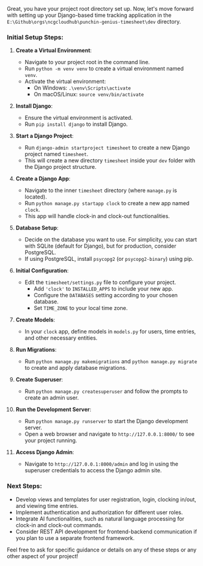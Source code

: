 Great, you have your project root directory set up. Now, let's move forward with setting up your Django-based time tracking application in the `E:\Github\orgs\ncgcloudhub\punchin-genius-timesheet\dev` directory.

### Initial Setup Steps:

1. **Create a Virtual Environment**:
   - Navigate to your project root in the command line.
   - Run `python -m venv venv` to create a virtual environment named `venv`.
   - Activate the virtual environment:
     - On Windows: `.\venv\Scripts\activate`
     - On macOS/Linux: `source venv/bin/activate` 

2. **Install Django**:
   - Ensure the virtual environment is activated.
   - Run `pip install django` to install Django.

3. **Start a Django Project**:
   - Run `django-admin startproject timesheet` to create a new Django project named `timesheet`.
   - This will create a new directory `timesheet` inside your `dev` folder with the Django project structure.

4. **Create a Django App**:
   - Navigate to the inner `timesheet` directory (where `manage.py` is located).
   - Run `python manage.py startapp clock` to create a new app named `clock`.
   - This app will handle clock-in and clock-out functionalities.

5. **Database Setup**:
   - Decide on the database you want to use. For simplicity, you can start with SQLite (default for Django), but for production, consider PostgreSQL.
   - If using PostgreSQL, install `psycopg2` (or `psycopg2-binary`) using pip.

6. **Initial Configuration**:
   - Edit the `timesheet/settings.py` file to configure your project.
     - Add `'clock'` to `INSTALLED_APPS` to include your new app.
     - Configure the `DATABASES` setting according to your chosen database.
     - Set `TIME_ZONE` to your local time zone.

7. **Create Models**:
   - In your `clock` app, define models in `models.py` for users, time entries, and other necessary entities.

8. **Run Migrations**:
   - Run `python manage.py makemigrations` and `python manage.py migrate` to create and apply database migrations.

9. **Create Superuser**:
   - Run `python manage.py createsuperuser` and follow the prompts to create an admin user.

10. **Run the Development Server**:
    - Run `python manage.py runserver` to start the Django development server.
    - Open a web browser and navigate to `http://127.0.0.1:8000/` to see your project running.

11. **Access Django Admin**:
    - Navigate to `http://127.0.0.1:8000/admin` and log in using the superuser credentials to access the Django admin site.

### Next Steps:
- Develop views and templates for user registration, login, clocking in/out, and viewing time entries.
- Implement authentication and authorization for different user roles.
- Integrate AI functionalities, such as natural language processing for clock-in and clock-out commands.
- Consider REST API development for frontend-backend communication if you plan to use a separate frontend framework.

Feel free to ask for specific guidance or details on any of these steps or any other aspect of your project!